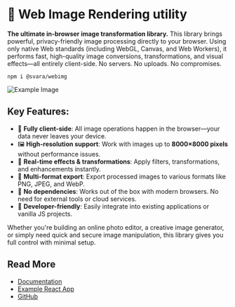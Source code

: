 # 🎨 Web Image Rendering utility

**The ultimate in-browser image transformation library.** This library brings powerful, privacy-friendly image
processing directly to your browser. Using only native Web standards (including WebGL, Canvas, and Web Workers), it
performs fast, high-quality image conversions, transformations, and visual effects—all entirely client-side. No servers.
No uploads. No compromises.

```shell
npm i @svara/webimg
```

![Example Image](https://github.com/svaraborut/webimg/tree/main/docs/img-main.png)

## Key Features:

- 🚀 **Fully client-side**: All image operations happen in the browser—your data never leaves your device.
- 🖼️ **High-resolution support**: Work with images up to **8000×8000 pixels** without performance issues.
- 🎨 **Real-time effects & transformations**: Apply filters, transformations, and enhancements instantly.
- 💾 **Multi-format export**: Export processed images to various formats like PNG, JPEG, and WebP.
- 🔌 **No dependencies**: Works out of the box with modern browsers. No need for external tools or cloud services.
- 🔧 **Developer-friendly**: Easily integrate into existing applications or vanilla JS projects.

Whether you're building an online photo editor, a creative image generator, or simply need quick and secure image
manipulation, this library gives you full control with minimal setup.

## Read More

- [Documentation](https://github.com/svaraborut/webimg/tree/main/docs/docs.md)
- [Example React App](https://github.com/svaraborut/webimg/tree/main/docs/example.md)
- [GitHub](https://github.com/svaraborut/webimg)
